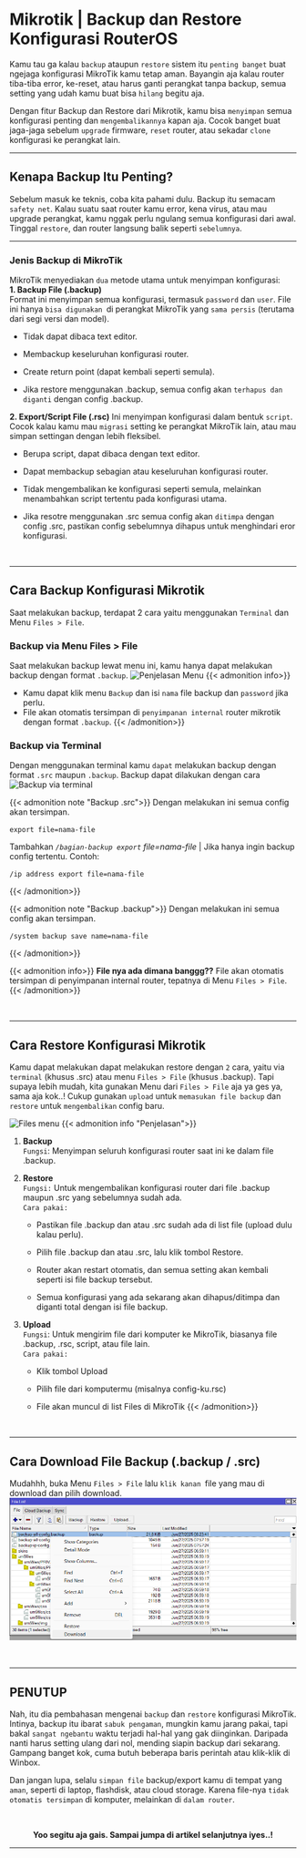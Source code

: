 # Mikrotik | Backup dan Restore Konfigurasi RouterOS


<!--more-->

Kamu tau ga kalau `backup` ataupun `restore` sistem itu `penting banget` buat ngejaga konfigurasi MikroTik kamu tetap aman. Bayangin aja kalau router tiba-tiba error, ke-reset, atau harus ganti perangkat tanpa backup, semua setting yang udah kamu buat bisa `hilang` begitu aja.

Dengan fitur Backup dan Restore dari Mikrotik, kamu bisa `menyimpan` semua konfigurasi penting dan `mengembalikannya` kapan aja. Cocok banget buat jaga-jaga sebelum `upgrade` firmware, `reset` router, atau sekadar `clone` konfigurasi ke perangkat lain.

---
## Kenapa Backup Itu Penting?
Sebelum masuk ke teknis, coba kita pahami dulu. Backup itu semacam `safety net`. Kalau suatu saat router kamu error, kena virus, atau mau upgrade perangkat, kamu nggak perlu ngulang semua konfigurasi dari awal. Tinggal `restore`, dan router langsung balik seperti `sebelumnya`.

---
### Jenis Backup di MikroTik
MikroTik menyediakan `dua` metode utama untuk menyimpan konfigurasi: <br>
**1. Backup File (.backup)** <br>
Format ini menyimpan semua konfigurasi, termasuk `password` dan `user`. File ini hanya `bisa digunakan `di perangkat MikroTik yang `sama persis` (terutama dari segi versi dan model).
  - Tidak dapat dibaca text editor.

  - Membackup keseluruhan konfigurasi router.
  - Create return point (dapat kembali seperti semula).
  - Jika restore menggunakan .backup, semua config akan `terhapus dan diganti` dengan config .backup.

**2. Export/Script File (.rsc)**
Ini menyimpan konfigurasi dalam bentuk `script`. Cocok kalau kamu mau `migrasi` setting ke perangkat MikroTik lain, atau mau simpan settingan dengan lebih fleksibel.
  - Berupa script, dapat dibaca dengan text editor.

  - Dapat membackup sebagian atau keseluruhan konfigurasi router.
  - Tidak mengembalikan ke konfigurasi seperti semula, melainkan menambahkan script tertentu pada konfigurasi utama.
  - Jika resotre menggunakan .src semua config akan `ditimpa` dengan config .src, pastikan config sebelumnya dihapus untuk menghindari eror konfigurasi.

<br>

---
## Cara Backup Konfigurasi Mikrotik
Saat melakukan backup, terdapat 2 cara yaitu menggunakan `Terminal` dan Menu `Files > File`.

### Backup via Menu Files > File
Saat melakukan backup lewat menu ini, kamu hanya dapat melakukan backup dengan format `.backup`.
![](/images/backup-file.png "Penjelasan Menu")
{{< admonition info>}}
- Kamu dapat klik menu `Backup` dan isi `nama` file backup dan `password` jika perlu.
- File akan otomatis tersimpan di `penyimpanan internal` router mikrotik dengan format `.backup`.
{{< /admonition>}}

### Backup via Terminal
Dengan menggunakan terminal kamu `dapat` melakukan backup dengan format `.src` maupun `.backup`. Backup dapat dilakukan dengan cara
![](/images/backup-terminal.png "Backup via terminal")

{{< admonition note "Backup .src">}}
Dengan melakukan ini semua config akan tersimpan.
```
export file=nama-file
```
Tambahkan *`/bagian-backup export` file=nama-file* | Jika hanya ingin backup config tertentu. Contoh:
```
/ip address export file=nama-file
```
{{< /admonition>}}

{{< admonition note "Backup .backup">}}
Dengan melakukan ini semua config akan tersimpan.
```
/system backup save name=nama-file
```
{{< /admonition>}}

{{< admonition info>}}
**File nya ada dimana banggg??** File akan otomatis tersimpan di penyimpanan internal router, tepatnya di Menu `Files > File`.
{{< /admonition>}}

<br>

---
## Cara Restore Konfigurasi Mikrotik
Kamu dapat melakukan dapat melakukan restore dengan `2` cara, yaitu via `terminal` (khusus .src) atau menu `Files > File` (khusus .backup). Tapi supaya lebih mudah, kita gunakan Menu dari `Files > File` aja ya ges ya, sama aja kok..! Cukup gunakan `upload` untuk `memasukan file backup` dan `restore` untuk `mengembalikan` config baru.

![](/images/menu-files.png "Files menu")
{{< admonition info "Penjelasan">}}
1. **Backup** <br>
`Fungsi`: Menyimpan seluruh konfigurasi router saat ini ke dalam file .backup.

2. **Restore** <br>
`Fungsi:` Untuk mengembalikan konfigurasi router dari file .backup maupun .src yang sebelumnya sudah ada. <br>
`Cara pakai:` <br>
    - Pastikan file .backup dan atau .src sudah ada di list file (upload dulu kalau perlu).

    - Pilih file .backup dan atau .src, lalu klik tombol Restore.
    - Router akan restart otomatis, dan semua setting akan kembali seperti isi file backup tersebut.
    - Semua konfigurasi yang ada sekarang akan dihapus/ditimpa dan diganti total dengan isi file backup.

3. **Upload** <br>
`Fungsi`: Untuk mengirim file dari komputer ke MikroTik, biasanya file .backup, .rsc, script, atau file lain. <br>
`Cara pakai:` <br>
    - Klik tombol Upload
    
    - Pilih file dari komputermu (misalnya config-ku.rsc)
    - File akan muncul di list Files di MikroTik
{{< /admonition>}}

<br>

---
## Cara Download File Backup (.backup / .src)
Mudahhh, buka Menu `Files > File` lalu `klik kanan `file yang mau di download dan pilih download.
![](images/download-files.png "Download files")

<br>

---
## PENUTUP
Nah, itu dia pembahasan mengenai `backup` dan `restore` konfigurasi MikroTik. Intinya, backup itu ibarat `sabuk pengaman`, mungkin kamu jarang pakai, tapi bakal `sangat ngebantu` waktu terjadi hal-hal yang gak diinginkan. Daripada nanti harus setting ulang dari nol, mending siapin backup dari sekarang. Gampang banget kok, cuma butuh beberapa baris perintah atau klik-klik di Winbox.

Dan jangan lupa, selalu `simpan file` backup/export kamu di tempat yang `aman`, seperti di laptop, flashdisk, atau cloud storage. Karena file-nya `tidak otomatis tersimpan` di komputer, melainkan di `dalam router`. 

<br>

<p align="center"><strong>Yoo segitu aja gais. Sampai jumpa di artikel selanjutnya iyes..!</strong></p>

---
